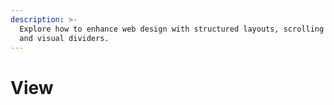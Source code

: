 ```yaml
---
description: >-
  Explore how to enhance web design with structured layouts, scrolling options,
  and visual dividers.
---
```


# View

